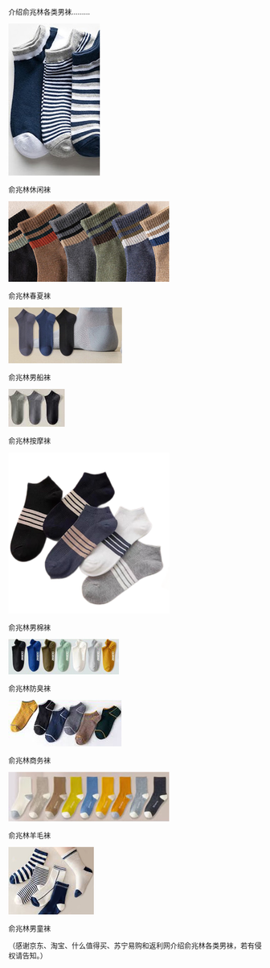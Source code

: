 介绍俞兆林各类男袜.........


![介绍俞兆林各类男袜](https://github.com/ywangnccu/ywang/blob/main/images/stocking/socks.jpg)

俞兆林休闲袜



![介绍俞兆林各类男袜](https://github.com/ywangnccu/ywang/blob/main/images/stocking/socks1.jpg)

俞兆林春夏袜


![介绍俞兆林各类男袜](https://github.com/ywangnccu/ywang/blob/main/images/stocking/socks3.jpg)

俞兆林男船袜


![介绍俞兆林各类男袜](https://github.com/ywangnccu/ywang/blob/main/images/stocking/socks5.jpg)

俞兆林按摩袜


![介绍俞兆林各类男袜](https://github.com/ywangnccu/ywang/blob/main/images/stocking/socks.png)

俞兆林男棉袜


![介绍俞兆林各类男袜](https://github.com/ywangnccu/ywang/blob/main/images/stocking/socks6.jpg)

俞兆林防臭袜


![介绍俞兆林各类男袜](https://github.com/ywangnccu/ywang/blob/main/images/stocking/socks9.jpg)

俞兆林商务袜


![介绍俞兆林各类男袜](https://github.com/ywangnccu/ywang/blob/main/images/stocking/socks15.jpg)

俞兆林羊毛袜


![介绍俞兆林各类男袜](https://github.com/ywangnccu/ywang/blob/main/images/stocking/socks16.jpg)

俞兆林男童袜


（感谢京东、淘宝、什么值得买、苏宁易购和返利网介绍俞兆林各类男袜，若有侵权请告知。）
